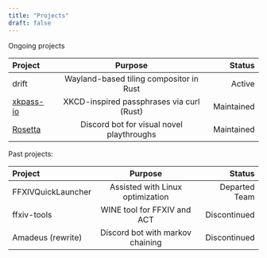 ```yaml
---
title: "Projects"
draft: false
---
```

Ongoing projects




| Project     | Purpose | Status    |
| :---        |    :----:   |          ---: |
| drift       | Wayland-based tiling compositor in Rust | Active
| [xkpass-io](https://github.com/Zi-SH/xkpass-io)   | XKCD-inspired passphrases via curl (Rust)  | Maintained
| [Rosetta](https://github.com/SciADV-Community/rosetta)   | Discord bot for visual novel playthroughs | Maintained



Past projects:

| Project     | Purpose | Status    |
| :---        |    :----:   |          ---: |
| FFXIVQuickLauncher | Assisted with Linux optimization | Departed Team
| ffxiv-tools      | WINE tool for FFXIV and ACT       | Discontinued   |
| Amadeus (rewrite)   | Discord bot with markov chaining        | Discontinued      |

